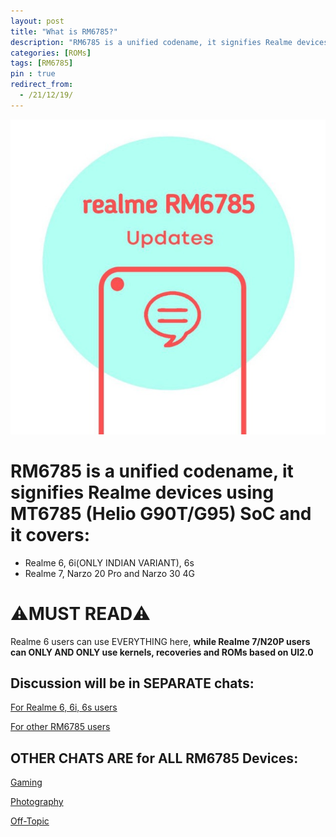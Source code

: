 ```yaml
---
layout: post
title: "What is RM6785?"
description: "RM6785 is a unified codename, it signifies Realme devices using MT6785 (Helio G90T/G95) SoC and it covers: "
categories: [ROMs]
tags: [RM6785]
pin : true
redirect_from:
  - /21/12/19/
---
```


![RM6785](/assets/img/headers/RM6785.png)

# RM6785 is a unified codename, it signifies Realme devices using MT6785 (Helio G90T/G95) SoC and it covers: 

- Realme 6, 6i(ONLY INDIAN VARIANT), 6s
- Realme 7, Narzo 20 Pro and Narzo 30 4G

# ⚠️MUST READ⚠️
Realme 6 users can use EVERYTHING here, **while Realme 7/N20P users can ONLY AND ONLY use kernels, recoveries and ROMs based on UI2.0**

## Discussion will be in SEPARATE chats:

[For Realme 6, 6i, 6s users](https://t.me/RM6Official)

[For other RM6785 users](https://t.me/RM6785Official)

## OTHER CHATS ARE for ALL RM6785 Devices: 

[Gaming](https://t.me/RM6785Gaming)

[Photography](https://t.me/RM6785Photography)

[Off-Topic](https://t.me/RM6OT)